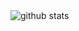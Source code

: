 <picture decoding="async" loading="lazy">
  <source media="(prefers-color-scheme: light)" srcset="https://pixel-profile.vercel.app/api/github-stats?username=rezzadtyp&theme=road_trip&pixelate_avatar=false">
  <source media="(prefers-color-scheme: dark)" srcset="https://pixel-profile.vercel.app/api/github-stats?username=rezzadtyp&screen_effect=true&theme=road_trip&pixelate_avatar=false">
  <img alt="github stats" src="https://pixel-profile.vercel.app/api/github-stats?username=<username>&theme=summer">
</picture>
